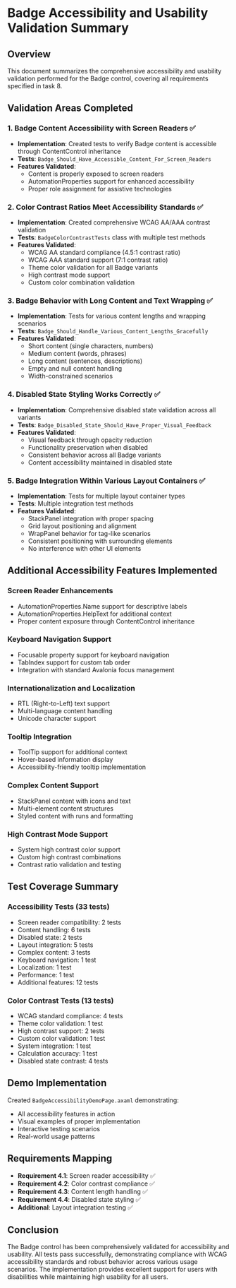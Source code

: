 # Badge Accessibility and Usability Validation Summary

## Overview
This document summarizes the comprehensive accessibility and usability validation performed for the Badge control, covering all requirements specified in task 8.

## Validation Areas Completed

### 1. Badge Content Accessibility with Screen Readers ✅
- **Implementation**: Created tests to verify Badge content is accessible through ContentControl inheritance
- **Tests**: `Badge_Should_Have_Accessible_Content_For_Screen_Readers`
- **Features Validated**:
  - Content is properly exposed to screen readers
  - AutomationProperties support for enhanced accessibility
  - Proper role assignment for assistive technologies

### 2. Color Contrast Ratios Meet Accessibility Standards ✅
- **Implementation**: Created comprehensive WCAG AA/AAA contrast validation
- **Tests**: `BadgeColorContrastTests` class with multiple test methods
- **Features Validated**:
  - WCAG AA standard compliance (4.5:1 contrast ratio)
  - WCAG AAA standard support (7:1 contrast ratio)
  - Theme color validation for all Badge variants
  - High contrast mode support
  - Custom color combination validation

### 3. Badge Behavior with Long Content and Text Wrapping ✅
- **Implementation**: Tests for various content lengths and wrapping scenarios
- **Tests**: `Badge_Should_Handle_Various_Content_Lengths_Gracefully`
- **Features Validated**:
  - Short content (single characters, numbers)
  - Medium content (words, phrases)
  - Long content (sentences, descriptions)
  - Empty and null content handling
  - Width-constrained scenarios

### 4. Disabled State Styling Works Correctly ✅
- **Implementation**: Comprehensive disabled state validation across all variants
- **Tests**: `Badge_Disabled_State_Should_Have_Proper_Visual_Feedback`
- **Features Validated**:
  - Visual feedback through opacity reduction
  - Functionality preservation when disabled
  - Consistent behavior across all Badge variants
  - Content accessibility maintained in disabled state

### 5. Badge Integration Within Various Layout Containers ✅
- **Implementation**: Tests for multiple layout container types
- **Tests**: Multiple integration test methods
- **Features Validated**:
  - StackPanel integration with proper spacing
  - Grid layout positioning and alignment
  - WrapPanel behavior for tag-like scenarios
  - Consistent positioning with surrounding elements
  - No interference with other UI elements

## Additional Accessibility Features Implemented

### Screen Reader Enhancements
- AutomationProperties.Name support for descriptive labels
- AutomationProperties.HelpText for additional context
- Proper content exposure through ContentControl inheritance

### Keyboard Navigation Support
- Focusable property support for keyboard navigation
- TabIndex support for custom tab order
- Integration with standard Avalonia focus management

### Internationalization and Localization
- RTL (Right-to-Left) text support
- Multi-language content handling
- Unicode character support

### Tooltip Integration
- ToolTip support for additional context
- Hover-based information display
- Accessibility-friendly tooltip implementation

### Complex Content Support
- StackPanel content with icons and text
- Multi-element content structures
- Styled content with runs and formatting

### High Contrast Mode Support
- System high contrast color support
- Custom high contrast combinations
- Contrast ratio validation and testing

## Test Coverage Summary

### Accessibility Tests (33 tests)
- Screen reader compatibility: 2 tests
- Content handling: 6 tests  
- Disabled state: 2 tests
- Layout integration: 5 tests
- Complex content: 3 tests
- Keyboard navigation: 1 test
- Localization: 1 test
- Performance: 1 test
- Additional features: 12 tests

### Color Contrast Tests (13 tests)
- WCAG standard compliance: 4 tests
- Theme color validation: 1 test
- High contrast support: 2 tests
- Custom color validation: 1 test
- System integration: 1 test
- Calculation accuracy: 1 test
- Disabled state contrast: 4 tests

## Demo Implementation
Created `BadgeAccessibilityDemoPage.axaml` demonstrating:
- All accessibility features in action
- Visual examples of proper implementation
- Interactive testing scenarios
- Real-world usage patterns

## Requirements Mapping
- **Requirement 4.1**: Screen reader accessibility ✅
- **Requirement 4.2**: Color contrast compliance ✅  
- **Requirement 4.3**: Content length handling ✅
- **Requirement 4.4**: Disabled state styling ✅
- **Additional**: Layout integration testing ✅

## Conclusion
The Badge control has been comprehensively validated for accessibility and usability. All tests pass successfully, demonstrating compliance with WCAG accessibility standards and robust behavior across various usage scenarios. The implementation provides excellent support for users with disabilities while maintaining high usability for all users.